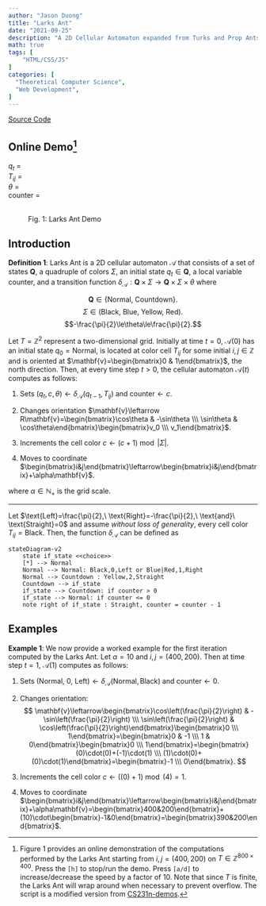 ```yaml
---
author: "Jason Duong"
title: "Larks Ant"
date: "2021-09-25"
description: "A 2D Cellular Automaton expanded from Turks and Prop Ants [1944]."
math: true
tags: [
    "HTML/CSS/JS"
]
categories: [
  "Theoretical Computer Science",
  "Web Development",
]
---
```


[Source Code](https://github.com/ben-my-to/CPSC-335/tree/main/Project%201)

## Online Demo[^1]

<script type="text/javascript" src="/js/ant.js"></script>

$q_t$ = <output id="qt"></output><br>
$T_{ij}$ = <output id="tij"></output><br>
$\theta$ = <output id="theta"></output><br>
$\text{counter}$ = <output id="counter"></output>

<figure>
    <canvas width="800" height="400" id="game"></canvas><br>
    <figurecaption>Fig. 1: Larks Ant Demo</figurecaption>
</figure>

[^1]: Figure 1 provides an online demonstration of the computations performed by the Larks Ant starting from $i,j=(400,200)$ on $T\in\mathbb{Z}^{800\times 400}$. Press the `[h]` to stop/run the demo. Press `[a/d]` to increase/decrease the speed by a factor of 10. Note that since $T$ is finite, the Larks Ant will wrap around when necessary to prevent overflow. The script is a modified version from [CS231n-demos](http://vision.stanford.edu/teaching/cs231n-demos/linear-classify/).

## Introduction

<div class="definition">

__Definition 1__: Larks Ant is a 2D cellular automaton $\mathcal{A}$ that consists of a set of states $\mathbf{Q}$, a quadruple of colors $\Sigma$, an initial state $q_t\in\mathbf{Q}$, a local variable $\text{counter}$, and a transition function $\delta_\mathcal{A}:\mathbf{Q}\times\Sigma\to\mathbf{Q}\times\Sigma\times\theta$ where

$$\mathbf{Q}\in\lbrace\text{Normal, Countdown}\rbrace.$$
$$\Sigma\in(\text{Black, Blue, Yellow, Red}).$$
$$-\frac{\pi}{2}\le\theta\le\frac{\pi}{2}.$$

Let $T=\mathbb{Z}^2$ represent a two-dimensional grid. Initially at time $t=0$, $\mathcal{A}(0)$ has an initial state $q_0=\text{Normal}$, is located at color cell $T_{ij}$ for some initial $i,j\in\mathbb{Z}$ and is oriented at $\mathbf{v}=\begin{bmatrix}0 & 1\end{bmatrix}$, the north direction. Then, at every time step $t>0$, the cellular automaton $\mathcal{A}(t)$ computes as follows:

  1. Sets $(q_t,c,\theta) \leftarrow \delta_\mathcal{A}(q_{t-1},T_{ij})$ and $\text{counter}\leftarrow c$.
  2. Changes orientation $\mathbf{v}\leftarrow R\mathbf{v}=\begin{bmatrix}\cos\theta & -\sin\theta \\\ \sin\theta & \cos\theta\end{bmatrix}\begin{bmatrix}v_0 \\\ v_1\end{bmatrix}$.

  3. Increments the cell color $c\leftarrow(c+1)\bmod|\Sigma|$.
  4. Moves to coordinate $\begin{bmatrix}i&j\end{bmatrix}\leftarrow\begin{bmatrix}i&j\end{bmatrix}+\alpha\mathbf{v}$.

where $\alpha\in\mathbb{N}_+$ is the grid scale.

</div >

---

Let $\text{Left}=\frac{\pi}{2},\ \text{Right}=-\frac{\pi}{2},\ \text{and}\ \text{Straight}=0$ and assume _without loss of generality_, every cell color $T_{ij}=\text{Black}$. Then, the function $\delta_\mathcal{A}$ can be defined as

```mermaid
stateDiagram-v2
    state if_state <<choice>>
    [*] --> Normal
    Normal --> Normal: Black,0,Left or Blue|Red,1,Right
    Normal --> Countdown : Yellow,2,Straight
    Countdown --> if_state
    if_state --> Countdown: if counter > 0
    if_state --> Normal: if counter <= 0
    note right of if_state : Straight, counter = counter - 1
```

## Examples

<div class="example">

__Example 1__: We now provide a worked example for the first iteration computed by the Larks Ant. Let $\alpha=10$ and $i,j=(400,200)$. Then at time step $t=1$, $\mathcal{A}(1)$ computes as follows:

1. Sets ($\text{Normal}$, $0$, $\text{Left})\leftarrow\delta_{\mathcal{A}}(\text{Normal},\text{Black})$ and $\text{counter}\leftarrow 0$.
2. Changes orientation:
$$
\mathbf{v}\leftarrow\begin{bmatrix}\cos\left(\frac{\pi}{2}\right) & -\sin\left(\frac{\pi}{2}\right) \\\ \sin\left(\frac{\pi}{2}\right) & \cos\left(\frac{\pi}{2}\right)\end{bmatrix}\begin{bmatrix}0 \\\ 1\end{bmatrix}=\begin{bmatrix}0 & -1 \\\ 1 & 0\end{bmatrix}\begin{bmatrix}0 \\\ 1\end{bmatrix}=\begin{bmatrix}(0)\cdot(0)+(-1)\cdot(1) \\\ (1)\cdot(0)+(0)\cdot(1)\end{bmatrix}=\begin{bmatrix}-1 \\\ 0\end{bmatrix}.
$$

3. Increments the cell color $c\leftarrow((0)+1)\bmod (4)=1$.
4. Moves to coordinate $\begin{bmatrix}i&j\end{bmatrix}\leftarrow\begin{bmatrix}i&j\end{bmatrix}+\alpha\mathbf{v}=\begin{bmatrix}400&200\end{bmatrix}+(10)\cdot\begin{bmatrix}-1&0\end{bmatrix}=\begin{bmatrix}390&200\end{bmatrix}$.

</div >